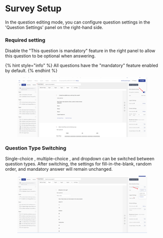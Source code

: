 # Survey Setup

In the question editing mode, you can configure question settings in the 'Question Settings' panel on the right-hand side.

### Required setting

Disable the "This question is mandatory" feature in the right panel to allow this question to be optional when answering.

{% hint style="info" %}
All questions have the "mandatory" feature enabled by default.
{% endhint %}

<figure><img src="../../../.gitbook/assets/image (878).png" alt=""><figcaption></figcaption></figure>

### Question Type Switching

Single-choice , multiple-choice , and dropdown  can be switched between question types. After switching, the settings for fill-in-the-blank, random order, and mandatory answer will remain unchanged.

<figure><img src="../../../.gitbook/assets/image (879).png" alt=""><figcaption></figcaption></figure>

